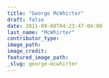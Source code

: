 ```yaml
---
title: "George McWhirter"
draft: false
date: 2011-09-08T04:23:47-04:00
last_name: "McWhirter"
contributor_type:
image_path:
image_credit:
featured_image_path:
_slug: george-mcwhirter
---
```

